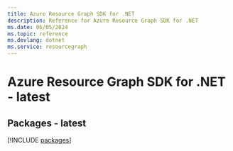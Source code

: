 ```yaml
---
title: Azure Resource Graph SDK for .NET
description: Reference for Azure Resource Graph SDK for .NET
ms.date: 06/05/2024
ms.topic: reference
ms.devlang: dotnet
ms.service: resourcegraph
---
```

# Azure Resource Graph SDK for .NET - latest
## Packages - latest
[!INCLUDE [packages](resource-graph-index.md)]